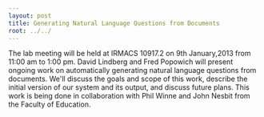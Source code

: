 ```yaml
---
layout: post
title: Generating Natural Language Questions from Documents
root: ../../
---
```


The lab meeting will be held at IRMACS 10917.2 on 9th January,2013 from 11:00 am to 1:00 pm. David Lindberg and Fred Popowich will present ongoing work on automatically generating natural language questions from documents. We'll discuss the goals and scope of this work, describe the initial version of our system and its output, and discuss future plans. This work is being done in collaboration with Phil Winne and John Nesbit from the Faculty of Education.
